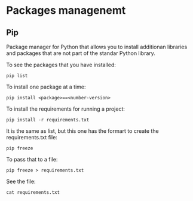 # Packages managenemt

## Pip

Package manager for Python that allows you to install additionan libraries and packages that are not part of the standar Python library. 

To see the packages that you have installed:

```
pip list
```

To install one package at a time: 

```
pip install <package>==<number-version>
```


To install the requirements for running a project: 

```
pip install -r requirements.txt
```

It is the same as list, but this one has the formart to create the requirements.txt file: 

```
pip freeze
```

To pass that to a file: 

```
pip freeze > requirements.txt
```

See the file:

```
cat requirements.txt
```


